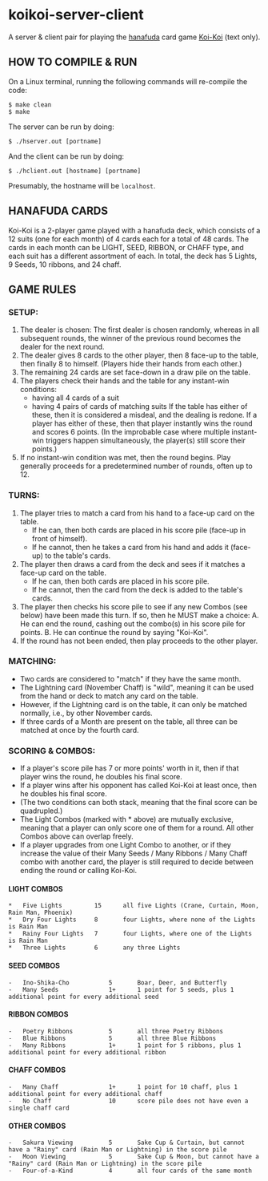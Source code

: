 # koikoi-server-client
A server &amp; client pair for playing the [hanafuda](https://en.wikipedia.org/wiki/Hanafuda) card game [Koi-Koi](https://en.wikipedia.org/wiki/Koi-Koi) (text only).

## HOW TO COMPILE & RUN

On a Linux terminal, running the following commands will re-compile the code:

    $ make clean
    $ make

The server can be run by doing:

    $ ./hserver.out [portname]

And the client can be run by doing:

    $ ./hclient.out [hostname] [portname]

Presumably, the hostname will be `localhost`.

## HANAFUDA CARDS

Koi-Koi is a 2-player game played with a hanafuda deck, which consists of a 12 suits (one for each month) of 4 cards each for a total of 48 cards. The cards in each month can be LIGHT, SEED, RIBBON, or CHAFF type, and each suit has a different assortment of each. In total, the deck has 5 Lights, 9 Seeds, 10 ribbons, and 24 chaff.

## GAME RULES

### SETUP:
 1. The dealer is chosen: The first dealer is chosen randomly, whereas in all subsequent rounds, the winner of the previous round becomes the dealer for the next round.
 2. The dealer gives 8 cards to the other player, then 8 face-up to the table, then finally 8 to himself. (Players hide their hands from each other.)
 3. The remaining 24 cards are set face-down in a draw pile on the table.
 4. The players check their hands and the table for any instant-win conditions:
     - having all 4 cards of a suit
     - having 4 pairs of cards of matching suits
    If the table has either of these, then it is considered a misdeal, and the dealing is redone.
    If a player has either of these, then that player instantly wins the round and scores 6 points.
    (In the improbable case where multiple instant-win triggers happen simultaneously, the player(s) still score their points.)
 5. If no instant-win condition was met, then the round begins.
    Play generally proceeds for a predetermined number of rounds, often up to 12.

### TURNS:
 1. The player tries to match a card from his hand to a face-up card on the table.
     -  If he can, then both cards are placed in his score pile (face-up in front of himself).
     -  If he cannot, then he takes a card from his hand and adds it (face-up) to the table's cards.
 2. The player then draws a card from the deck and sees if it matches a face-up card on the table.
     -  If he can, then both cards are placed in his score pile.
     -  If he cannot, then the card from the deck is added to the table's cards.
 3. The player then checks his score pile to see if any new Combos (see below) have been made this turn. If so, then he MUST make a choice:
     A. He can end the round, cashing out the combo(s) in his score pile for points.
     B. He can continue the round by saying "Koi-Koi".
 4. If the round has not been ended, then play proceeds to the other player.

### MATCHING:
 -  Two cards are considered to "match" if they have the same month.
 -  The Lightning card (November Chaff) is "wild", meaning it can be used from the hand or deck to match any card on the table.
 -  However, if the Lightning card is on the table, it can only be matched normally, i.e., by other November cards.
 -  If three cards of a Month are present on the table, all three can be matched at once by the fourth card.

### SCORING & COMBOS:
 -  If a player's score pile has 7 or more points' worth in it, then if that player wins the round, he doubles his final score.
 -  If a player wins after his opponent has called Koi-Koi at least once, then he doubles his final score.
 -  (The two conditions can both stack, meaning that the final score can be quadrupled.)
-   The Light Combos (marked with * above) are mutually exclusive, meaning that a player can only score one of them for a round. All other Combos above can overlap freely.
-   If a player upgrades from one Light Combo to another, or if they increase the value of their Many Seeds / Many Ribbons / Many Chaff combo with another card, the player is still required to decide between ending the round or calling Koi-Koi.

#### LIGHT COMBOS
    *   Five Lights         15      all five Lights (Crane, Curtain, Moon, Rain Man, Phoenix)
    *   Dry Four Lights     8       four Lights, where none of the Lights is Rain Man
    *   Rainy Four Lights   7       four Lights, where one of the Lights is Rain Man
    *   Three Lights        6       any three Lights

#### SEED COMBOS
    -   Ino-Shika-Cho           5       Boar, Deer, and Butterfly
    -   Many Seeds              1+      1 point for 5 seeds, plus 1 additional point for every additional seed

#### RIBBON COMBOS
    -   Poetry Ribbons          5       all three Poetry Ribbons
    -   Blue Ribbons            5       all three Blue Ribbons
    -   Many Ribbons            1+      1 point for 5 ribbons, plus 1 additional point for every additional ribbon

#### CHAFF COMBOS
    -   Many Chaff              1+      1 point for 10 chaff, plus 1 additional point for every additional chaff
    -   No Chaff                10      score pile does not have even a single chaff card

#### OTHER COMBOS
    -   Sakura Viewing          5       Sake Cup & Curtain, but cannot have a "Rainy" card (Rain Man or Lightning) in the score pile
    -   Moon Viewing            5       Sake Cup & Moon, but cannot have a "Rainy" card (Rain Man or Lightning) in the score pile
    -   Four-of-a-Kind          4       all four cards of the same month

